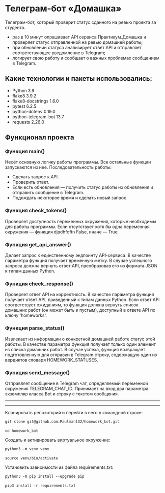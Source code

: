 # Телеграм-бот «Домашка»

Телеграм-бот, который проверит статус сданного на ревью проекта за студента.
* раз в 10 минут опрашивает API сервиса Практикум.Домашка и проверяет статус отправленной на ревью домашней работы;
* при обновлении статуса анализирует ответ API и отправляет соответствующее уведомление в Telegram;
* логирует свою работу и сообщает о важных проблемах сообщением в Telegram.


## Какие технологии и пакеты использовались:
* Python 3.8
* flake8 3.9.2
* flake8-docstrings 1.6.0
* pytest 6.2.5
* python-dotenv 0.19.0
* python-telegram-bot 13.7
* requests 2.26.0

## Функционал проекта
### Функция main() 
Несёт основную логику работы программы. Все остальные функции запускаются из неё. 
Последовательность работы:
* Сделать запрос к API.
* Проверить ответ.
* Если есть обновления — получить статус работы из обновления и отправить сообщение в Telegram.
* Подождать некоторое время и сделать новый запрос.

### Функция check_tokens() 
Проверяет доступность переменных окружения, которые необходимы для работы программы. Если отсутствует хотя бы одна переменная окружения — функция djpdhfoftn False, иначе — True.

### Функция get_api_answer() 
Делает запрос к единственному эндпоинту API-сервиса. В качестве параметра функция получает временную метку. В случае успешного запроса должна вернуть ответ API, преобразовав его из формата JSON к типам данных Python.

### Функция check_response() 
Проверяет ответ API на корректность. В качестве параметра функция получает ответ API, приведенный к типам данных Python. Если ответ API соответствует ожиданиям, то функция должна вернуть список домашних работ (он может быть и пустым), доступный в ответе API по ключу 'homeworks'.

### Функция parse_status() 
Извлекает из информации о конкретной домашней работе статус этой работы. В качестве параметра функция получает только один элемент из списка домашних работ. В случае успеха, функция возвращает подготовленную для отправки в Telegram строку, содержащую один из вердиктов словаря HOMEWORK_STATUSES.

### Функция send_message() 
Отправляет сообщение в Telegram чат, определяемый переменной окружения TELEGRAM_CHAT_ID. Принимает на вход два параметра: экземпляр класса Bot и строку с текстом сообщения.

---
---

Клонировать репозиторий и перейти в него в командной строке:

<pre><code>git clone git@github.com:Paulman132/homework_bot.git</code>

<code>cd homework_bot</code></pre>

Cоздать и активировать виртуальное окружение:

<pre><code>python3 -m venv venv</code>

<code>source venv/bin/activate</code></pre>

Установить зависимости из файла requirements.txt:

<pre><code>python3 -m pip install --upgrade pip</code>

<code>pip3 install -r requirements.txt</code></pre>
